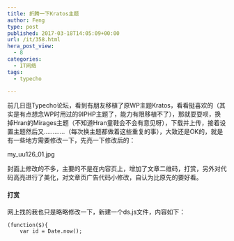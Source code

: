 ```yaml
---
title: 折腾一下Kratos主题
author: Feng
type: post
published: 2017-03-18T14:05:09+00:00
url: /it/358.html
hera_post_view:
  - 8
categories:
  - IT网络
tags:
  - typecho

---
```

前几日逛Typecho论坛，看到有朋友移植了原WP主题Kratos，看看挺喜欢的（其实是有点想念WP时用过的9IPHP主题了，能力有限移植不了），那就耍耍呗，换掉Hran的Mirages主题（不知道Hran童鞋会不会有意见呀），下载并上传，接着设置主题然后又…………（每次换主题都做着这些重复的事），大致还是OK的，就是有一些地方需要修改一下，先亮一下修改后的：

my\_uu126\_01.jpg

封面上修改的不多，主要的不是在内容页上，增加了文章二维码，打赏，另外对代码高亮进行了美化，对文章页广告代码小修改，自认为比原先的要好看。

#### 打赏

网上找的我也只是略略修改一下，新建一个ds.js文件，内容如下：

<pre><code class="lang-java">(function($){
    var id = Date.now();</code></pre>